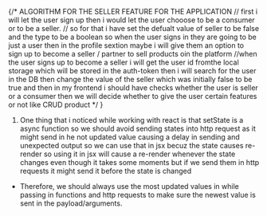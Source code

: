 {/*                                  ALGORITHM FOR THE SELLER FEATURE FOR THE APPLICATION
// first i will let the user sign up then i would let the user chooose to be a consumer or to be a seller.
// so for that i have set the defualt value of seller to be false and the type to be a boolean so when the user signs in they are going to be just a user then in the profile sextion maybe i will give them an option to sign up to become a seller / partner to sell products oin the platform
//when the user signs up to become a seller i will get the user id fromthe local storage which will be stored in the auth-token then i will search for the user in the DB then change the value of the seller which was initially false to be true and then in my frontend i should have checks whether the user is seller or a consumer then we will decide whether to give the user certain features or not like CRUD product */ }


1. One thing that i noticed while working with react is that setState is a async function so we should avoid sending states into http request as it might send in he not updated value causing a delay in sending and unexpected output so we can use that in jsx becuz the state causes re-render so using it in jsx will cause a re-render whenever the state changes even though it takes some moments but if we send them in http requests it might send it before the state is changed
 - Therefore, we should always use the most updated values in while passing in functions and http requests to make sure the newest value is sent in the payload/arguments.